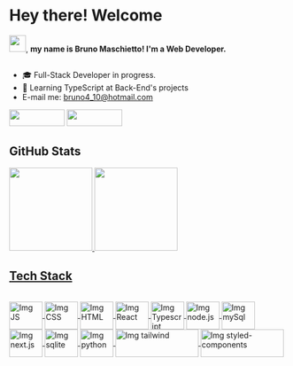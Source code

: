 <div>
  <h1>Hey there! Welcome</h1>
  <img src="https://raw.githubusercontent.com/kaueMarques/kaueMarques/master/hi.gif" width="30px">, <strong>my name is Bruno Maschietto! I'm a Web Developer.</strong>
</div>

##

- :mortar_board: Full-Stack Developer in progress.
- 🌱 Learning TypeScript at Back-End's projects
- E-mail me: bruno4_10@hotmail.com
<div>
    <a href="https://www.linkedin.com/in/bruno-maschietto/" target="_blank"><img height="30" width ="100" src="https://img.shields.io/badge/LinkedIn-0077B5?style=for-the-badge&logo=linkedin&logoColor=white" target="_blank"></a>
    <a href="https://www.instagram.com/brunomaschietto/" target="_blank"><img height="30" width ="100" src="https://img.shields.io/badge/Instagram-E4405F?style=for-the-badge&logo=instagram&logoColor=white" target="_blank"></a>
</div>

## GitHub Stats

<div>
  <a href="https://github.com/brunomaschietto">
  <img height="150em" src="https://github-readme-stats.vercel.app/api?username=brunomaschietto&show_icons=true&theme=dracula&include_all_commits=true&count_private=true"/>
  <img height="150em" src="https://github-readme-stats.vercel.app/api/top-langs/?username=brunomaschietto&layout=compact&langs_count=16&show_icons=true&theme=dracula"/>
</div>
 
## Tech Stack
  
<div style="display: inline_block"><br>
  <img align="center" alt="Img JS" height="50" width ="60" src="https://cdn.jsdelivr.net/gh/devicons/devicon/icons/javascript/javascript-original.svg"/>
  <img align="center" alt="Img CSS" height="50" width ="60" src="https://cdn.jsdelivr.net/gh/devicons/devicon/icons/css3/css3-original.svg"/>
  <img align="center" alt="Img HTML" height="50" width ="60" src="https://cdn.jsdelivr.net/gh/devicons/devicon/icons/html5/html5-original-wordmark.svg"/>
  <img align="center" alt="Img React" height="50" width ="60" src="https://cdn.jsdelivr.net/gh/devicons/devicon/icons/react/react-original-wordmark.svg"/>
  <img align="center" alt="Img Typescript" height="50" width ="60" src="https://cdn.jsdelivr.net/gh/devicons/devicon/icons/typescript/typescript-original.svg"/>
  <img align="center" alt="Img node.js" height="50" width ="60" src="https://cdn.jsdelivr.net/gh/devicons/devicon/icons/nodejs/nodejs-original.svg"/>
  <img align="center" alt="Img mySql" height="50" width ="60" src="https://cdn.jsdelivr.net/gh/devicons/devicon/icons/mysql/mysql-original-wordmark.svg"/> 
  <img align="center" alt="Img next.js" height="50" width ="60" src="https://cdn.jsdelivr.net/gh/devicons/devicon/icons/nextjs/nextjs-line.svg"/> 
  <img align="center" alt="Img sqlite" height="50" width ="60" src="https://cdn.jsdelivr.net/gh/devicons/devicon/icons/sqlite/sqlite-plain-wordmark.svg"/>
  <img align="center" alt="Img python" height="50" width ="60" src="https://cdn.jsdelivr.net/gh/devicons/devicon/icons/python/python-original-wordmark.svg"/>
  <img align="center" alt="Img tailwind" height="50" width ="150" src="https://img.shields.io/badge/Tailwind_CSS-38B2AC?style=for-the-badge&logo=tailwind-css&logoColor=white"/>
  <img align="center" alt="Img styled-components" height="50" width ="150" src="https://img.shields.io/badge/styled--components-DB7093?style=for-the-badge&logo=styled-components&logoColor=white"/>
</div>

  
 


